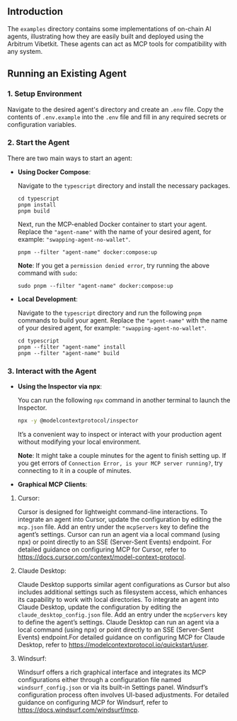 ## Introduction

The `examples` directory contains some implementations of on-chain AI agents, illustrating how they are easily built and deployed using the Arbitrum Vibetkit. These agents can act as MCP tools for compatibility with any system.

## Running an Existing Agent

### 1. Setup Environment

Navigate to the desired agent's directory and create an `.env` file. Copy the contents of `.env.example` into the `.env` file and fill in any required secrets or configuration variables.

### 2. Start the Agent

There are two main ways to start an agent:

- **Using Docker Compose**:

  Navigate to the `typescript` directory and install the necessary packages.

  ```
  cd typescript
  pnpm install
  pnpm build
  ```

  Next, run the MCP-enabled Docker container to start your agent. Replace the `"agent-name"` with the name of your desired agent, for example: `"swapping-agent-no-wallet"`.

  ```
  pnpm --filter "agent-name" docker:compose:up
  ```

  **Note**: If you get a `permission denied error`, try running the above command with `sudo`:

  ```
  sudo pnpm --filter "agent-name" docker:compose:up
  ```

- **Local Development**:

  Navigate to the `typescript` directory and run the following `pnpm` commands to build
  your agent. Replace the `"agent-name"` with the name of your desired agent, for example: `"swapping-agent-no-wallet"`.

  ```
  cd typescript
  pnpm --filter "agent-name" install
  pnpm --filter "agent-name" build
  ```

### 3. Interact with the Agent

- **Using the Inspector via npx**:

  You can run the following `npx` command in another terminal to launch the Inspector.

  ```bash
  npx -y @modelcontextprotocol/inspector
  ```

  It’s a convenient way to inspect or interact with your production agent without modifying your local environment.

  **Note**: It might take a couple minutes for the agent to finish setting up. If you get errors of `Connection Error, is your MCP server running?`, try connecting to it in a couple of minutes.

- **Graphical MCP Clients**:

1. Cursor:

   Cursor is designed for lightweight command-line interactions. To integrate an agent into Cursor, update the configuration by editing the `mcp.json` file. Add an entry under the `mcpServers` key to define the agent’s settings. Cursor can run an agent via a local command (using npx) or point directly to an SSE (Server-Sent Events) endpoint. For detailed guidance on configuring MCP for Cursor, refer to https://docs.cursor.com/context/model-context-protocol.

2. Claude Desktop:

   Claude Desktop supports similar agent configurations as Cursor but also includes additional settings such as filesystem access, which enhances its capability to work with local directories. To integrate an agent into Claude Desktop, update the configuration by editing the `claude_desktop_config.json` file. Add an entry under the `mcpServers` key to define the agent’s settings. Claude Desktop can run an agent via a local command (using npx) or point directly to an SSE (Server-Sent Events) endpoint.For detailed guidance on configuring MCP for Claude Desktop, refer to https://modelcontextprotocol.io/quickstart/user.

3. Windsurf:

   Windsurf offers a rich graphical interface and integrates its MCP configurations either through a configuration file named `windsurf_config.json` or via its built-in Settings panel. Windsurf’s configuration process often involves UI-based adjustments. For detailed guidance on configuring MCP for Windsurf, refer to https://docs.windsurf.com/windsurf/mcp.
